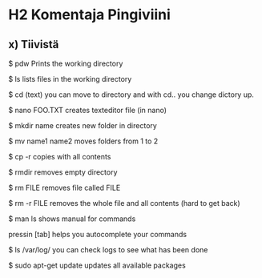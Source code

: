 # H2 Komentaja Pingiviini

## x) Tiivistä

$ pdw Prints the working directory

$ ls lists files in the working directory

$ cd (text) you can move to directory and with cd.. you change dictory up.

$ nano FOO.TXT creates texteditor file (in nano)

$ mkdir name creates new folder in directory

$ mv name1 name2 moves folders from 1 to 2

$ cp -r copies with all contents

$ rmdir removes empty directory

$ rm FILE removes file called FILE

$ rm -r FILE removes the whole file and all contents (hard to get back)

$ man ls shows manual for commands

pressin [tab] helps you autocomplete your commands 

$ ls /var/log/ you can check logs to see what has been done

$ sudo apt-get update updates all available packages

